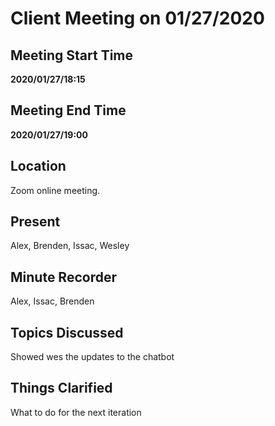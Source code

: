 # Client Meeting on 01/27/2020

## Meeting Start Time

**2020/01/27/18:15**

## Meeting End Time

**2020/01/27/19:00**

## Location

Zoom online meeting.

## Present

Alex, Brenden, Issac, Wesley

## Minute Recorder

Alex, Issac, Brenden

## Topics Discussed

Showed wes the updates to the chatbot

## Things Clarified

What to do for the next iteration
